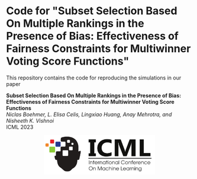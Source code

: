 # Code for "Subset Selection Based On Multiple Rankings in the Presence of Bias: Effectiveness of Fairness Constraints for Multiwinner Voting Score Functions"

This repository contains the code for reproducing the simulations in our paper

**Subset Selection Based On Multiple Rankings in the Presence of Bias: Effectiveness of Fairness Constraints for Multiwinner Voting Score Functions**<br>
*Niclas Boehmer, L. Elisa Celis, Lingxiao Huang, Anay Mehrotra, and Nisheeth K. Vishnoi*<br>
ICML 2023

<p align="center">
  <img src="ICML-logo.jpg" alt="ICML Logo" width="300"/>
</p>

